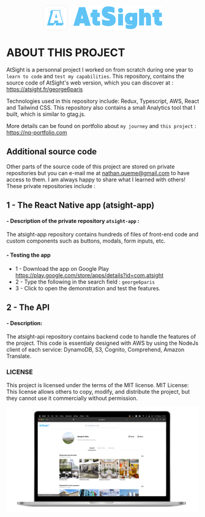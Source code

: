 <p align="center">
  <img src="../Assets/AtSight-App-Icon.png" height="64" alt="AtSight Icon">
  <img src="../Assets/AtSight_logo.png" height="64" alt="AtSight Icon" style="padding-left: 10px;">
</p>


# ABOUT THIS PROJECT
AtSight is a personnal project I worked on from scratch during one year to `learn to code` and `test my capabilities`.
This repository, contains the source code of AtSight's web version, which you can discover at : https://atsight.fr/george6paris

Technologies used in this repository include: Redux, Typescript, AWS, React and Tailwind CSS. This repository also contains a small Analytics tool that I built, which is similar to gtag.js.

More details can be found on portfolio about `my journey` and `this project` : https://nq-portfolio.com

## Additional source code
Other parts of the source code of this project are stored on private repositories but you can e-mail me at nathan.queme@gmail.com to have access to them. I am always happy to share what I learned with others! These private repositories include : 

## 1 - **The React Native app (atsight-app)**
#### - Description of the private repository `atsight-app` :
The atsight-app repository contains hundreds of files of front-end code and custom components such as buttons, modals, form inputs, etc.
#### - Testing the app
- 1 - Download the app on Google Play https://play.google.com/store/apps/details?id=com.atsight
- 2 - Type the following in the search field : ```george6paris```
- 3 - Click to open the demonstration and test the features.


## 2 - **The API** 
#### - Description:
The atsight-api repository contains backend code to handle the features of the project. This code is essentialy designed with AWS by using the NodeJs client of each service: DynamoDB, S3, Cognito, Comprehend, Amazon Translate.

### LICENSE
This project is licensed under the terms of the MIT license.
MIT License: This license allows others to copy, modify, and distribute the project, but they cannot use it commercially without permission.
 
![Web app preview](web_app_preview.png)
